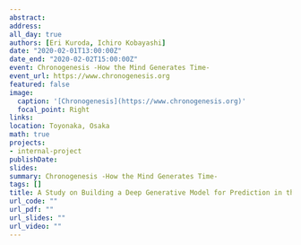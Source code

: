 ```yaml
---
abstract:
address:
all_day: true
authors: [Eri Kuroda, Ichiro Kobayashi]
date: "2020-02-01T13:00:00Z"
date_end: "2020-02-02T15:00:00Z"
event: Chronogenesis -How the Mind Generates Time-
event_url: https://www.chronogenesis.org
featured: false
image:
  caption: '[Chronogenesis](https://www.chronogenesis.org)'
  focal_point: Right
links:
location: Toyonaka, Osaka
math: true
projects:
- internal-project
publishDate:
slides:
summary: Chronogenesis -How the Mind Generates Time-
tags: []
title: A Study on Building a Deep Generative Model for Prediction in the Human Brain
url_code: ""
url_pdf: ""
url_slides: ""
url_video: ""
---
```

